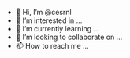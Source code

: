 - 👋 Hi, I’m @cesrnl
- 👀 I’m interested in ...
- 🌱 I’m currently learning ...
- 💞️ I’m looking to collaborate on ...
- 📫 How to reach me ...

<!---
cesrnl/cesrnl is a ✨ special ✨ repository because its `README.md` (this file) appears on your GitHub profile.
You can click the Preview link to take a look at your changes.
--->
